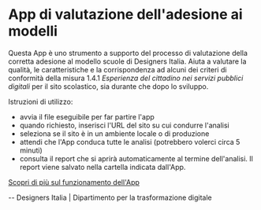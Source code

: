 # App di valutazione dell'adesione ai modelli

Questa App è uno strumento a supporto del processo di valutazione della corretta adesione al modello scuole di Designers Italia.
Aiuta a valutare la qualità, le caratteristiche e la corrispondenza ad alcuni dei criteri di conformità della misura 1.4.1 _Esperienza del cittadino nei servizi pubblici digitali_ per il sito scolastico, sia durante che dopo lo sviluppo.

Istruzioni di utilizzo:

- avvia il file eseguibile per far partire l'app
- quando richiesto, inserisci l'URL del sito su cui condurre l'analisi
- seleziona se il sito è in un ambiente locale o di produzione
- attendi che l'App conduca tutte le analisi (potrebbero volerci circa 5 minuti)
- consulta il report che si aprirà automaticamente al termine dell'analisi. Il report viene salvato nella cartella indicata dall'App.

[Scopri di più sul funzionamento dell'App](https://docs.italia.it/italia/designers-italia/app-valutazione-modelli-docs/)

-- Designers Italia | Dipartimento per la trasformazione digitale
